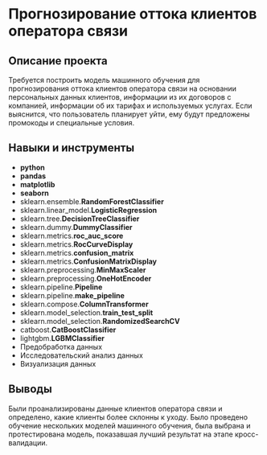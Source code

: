 # Прогнозирование оттока клиентов оператора связи

## Описание проекта 
Требуется построить модель машинного обучения для прогнозирования оттока клиентов оператора связи на основании персональных данных клиентов, информации из их договоров с компанией, информации об их тарифах и используемых услугах. Если выяснится, что пользователь планирует уйти, ему будут предложены промокоды и специальные условия.

## Навыки и инструменты
* **python**
* **pandas**
* **matplotlib**
* **seaborn**
* sklearn.ensemble.**RandomForestClassifier**  
* sklearn.linear_model.**LogisticRegression**  
* sklearn.tree.**DecisionTreeClassifier**  
* sklearn.dummy.**DummyClassifier** 
* sklearn.metrics.**roc_auc_score** 
* sklearn.metrics.**RocCurveDisplay** 
* sklearn.metrics.**confusion_matrix** 
* sklearn.metrics.**ConfusionMatrixDisplay** 
* sklearn.preprocessing.**MinMaxScaler** 
* sklearn.preprocessing.**OneHotEncoder** 
* sklearn.pipeline.**Pipeline** 
* sklearn.pipeline.**make_pipeline** 
* sklearn.compose.**ColumnTransformer** 
* sklearn.model_selection.**train_test_split** 
* sklearn.model_selection.**RandomizedSearchCV** 
* catboost.**CatBoostClassifier** 
* lightgbm.**LGBMClassifier** 
* Предобработка данных
* Исследовательский анализ данных
* Визуализация данных

## Выводы
Были проанализированы данные клиентов оператора связи и определено, какие клиенты более склонны к уходу. Было проведено обучение нескольких моделей машинного обучения, была выбрана и протестирована модель, показавшая лучший результат на этапе кросс-валидации.
